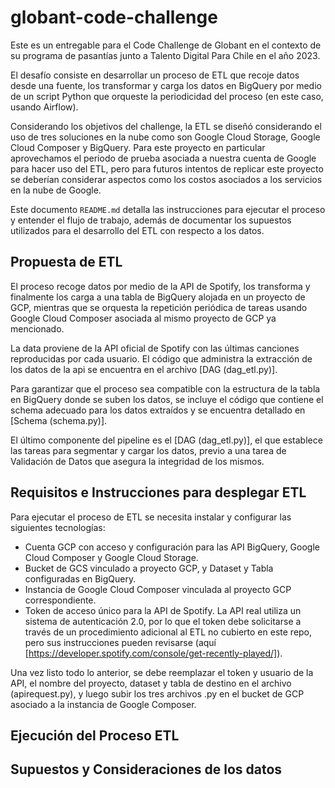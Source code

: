# globant-code-challenge
Este es un entregable para el Code Challenge de Globant en el contexto de su programa de pasantías junto a Talento Digital Para Chile en el año 2023.

El desafío consiste en desarrollar un proceso de ETL que recoje datos desde una fuente, los transformar y carga los datos en BigQuery por medio de un script Python que orqueste la periodicidad del proceso (en este caso, usando Airflow).

Considerando los objetivos del challenge, la ETL se diseñó considerando el uso de tres soluciones en la nube como son Google Cloud Storage, Google Cloud Composer y BigQuery. Para este proyecto en particular aprovechamos el periodo de prueba asociada a nuestra cuenta de Google para hacer uso del ETL, pero para futuros intentos de replicar este proyecto se deberían considerar aspectos como los costos asociados a los servicios en la nube de Google.

Este documento `README.md` detalla las instrucciones para ejecutar el proceso y entender el flujo de trabajo, además de documentar los supuestos utilizados para el desarrollo del ETL con respecto a los datos.

## Propuesta de ETL
El proceso recoge datos por medio de la API de Spotify, los transforma y finalmente los carga a una tabla de BigQuery alojada en un proyecto de GCP, mientras que se orquesta la repetición periódica de tareas usando Google Cloud Composer asociada al mismo proyecto de GCP ya mencionado.

La data proviene de la API oficial de Spotify con las últimas canciones reproducidas por cada usuario. El código que administra la extracción de los datos de la api se encuentra en el archivo [DAG (dag_etl.py)].

Para garantizar que el proceso sea compatible con la estructura de la tabla en BigQuery donde se suben los datos, se incluye el código que contiene el schema adecuado para los datos extraídos y se encuentra detallado en [Schema (schema.py)].

El último componente del pipeline es el [DAG (dag_etl.py)], el que establece las tareas para segmentar y cargar los datos, previo a una tarea de Validación de Datos que asegura la integridad de los mismos.

## Requisitos e Instrucciones para desplegar ETL
Para ejecutar el proceso de ETL se necesita instalar y configurar las siguientes tecnologías:
* Cuenta GCP con acceso y configuración para las API BigQuery, Google Cloud Composer y Google Cloud Storage.
* Bucket de GCS vinculado a proyecto GCP, y Dataset y Tabla configuradas en BigQuery.
* Instancia de Google Cloud Composer vinculada al proyecto GCP correspondiente.
* Token de acceso único para la API de Spotify. La API real utiliza un sistema de autenticación 2.0, por lo que el token debe solicitarse a través de un procedimiento adicional al ETL no cubierto en este repo, pero sus instrucciones pueden revisarse (aquí [https://developer.spotify.com/console/get-recently-played/]).

Una vez listo todo lo anterior, se debe reemplazar el token y usuario de la API, el nombre del proyecto, dataset y tabla de destino en el archivo (apirequest.py), y luego subir los tres archivos .py en el bucket de GCP asociado a la instancia de Google Composer.

## Ejecución del Proceso ETL

## Supuestos y Consideraciones de los datos
